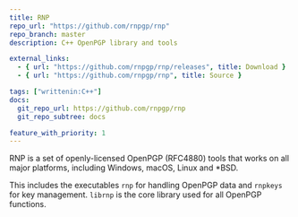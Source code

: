 ```yaml
---
title: RNP
repo_url: "https://github.com/rnpgp/rnp"
repo_branch: master
description: C++ OpenPGP library and tools

external_links:
  - { url: "https://github.com/rnpgp/rnp/releases", title: Download }
  - { url: "https://github.com/rnpgp/rnp", title: Source }

tags: ["writtenin:C++"]
docs:
  git_repo_url: https://github.com/rnpgp/rnp
  git_repo_subtree: docs

feature_with_priority: 1
---
```


RNP is a set of openly-licensed OpenPGP (RFC4880) tools that works on
all major platforms, including Windows, macOS, Linux and *BSD.

This includes the executables `rnp` for handling OpenPGP data and
`rnpkeys` for key management.
`librnp` is the core library used for all OpenPGP functions.
